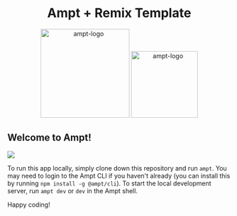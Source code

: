 <p align="center">
    <div width="100%" align="center">
        <h1>Ampt + Remix Template</h1>
    </div>
    <p align="center">
        <img src="https://raw.githubusercontent.com/ampt-templates/templates-manifest/main/images/ampt-api.svg" alt="ampt-logo" width="200"/>
        <img src="https://seeklogo.com/images/R/remix-logo-862D8B1019-seeklogo.com.png" alt="ampt-logo" width="150"/>
    </p>
</p>

## Welcome to Ampt!

[<img src="https://getampt.com/button"/>](https://ampt.dev/start?template=remix)

To run this app locally, simply clone down this repository and run `ampt`. You may need to login to the Ampt CLI if you haven't already (you can install this by running `npm install -g @ampt/cli`). To start the local development server, run `ampt dev` or `dev` in the Ampt shell.

Happy coding!
